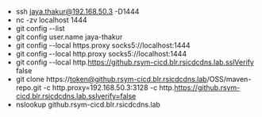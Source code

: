 - ssh jaya.thakur@192.168.50.3 -D1444
-  nc -zv localhost 1444
-  git config --list
-  git config user.name jaya-thakur
- git config --local https.proxy socks5://localhost:1444
- git config --local http.proxy socks5://localhost:1444
- git config --local http.https://github.rsym-cicd.blr.rsicdcdns.lab.sslVerify false
- git clone https://token@github.rsym-cicd.blr.rsicdcdns.lab/OSS/maven-repo.git -c http.proxy=192.168.50.3:3128 -c http.https://github.rsym-cicd.blr.rsicdcdns.lab.sslverify=false
- nslookup github.rsym-cicd.blr.rsicdcdns.lab
